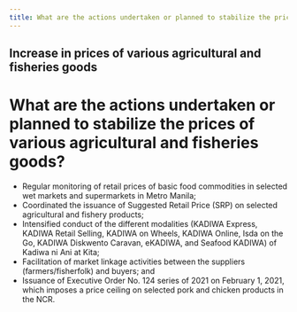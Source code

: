 ```yaml
---
title: What are the actions undertaken or planned to stabilize the prices of various agricultural and fisheries goods
---
```


## Increase in prices of various agricultural and fisheries goods

# What are the actions undertaken or planned to stabilize the prices of various agricultural and fisheries goods?


 - Regular monitoring of retail prices of basic food commodities in selected wet markets and supermarkets in Metro Manila;
 - Coordinated the issuance of Suggested Retail Price (SRP) on selected agricultural and fishery products;
 - Intensified conduct of the different modalities (KADIWA Express, KADIWA Retail Selling, KADIWA on Wheels, KADIWA Online, Isda on the Go, KADIWA Diskwento Caravan, eKADIWA, and Seafood KADIWA) of Kadiwa ni Ani at Kita;
 - Facilitation of market linkage activities between the suppliers (farmers/fisherfolk) and buyers; and
 - Issuance of Executive Order No. 124 series of 2021 on February 1, 2021, which imposes a price ceiling on selected pork and chicken products in the NCR.
